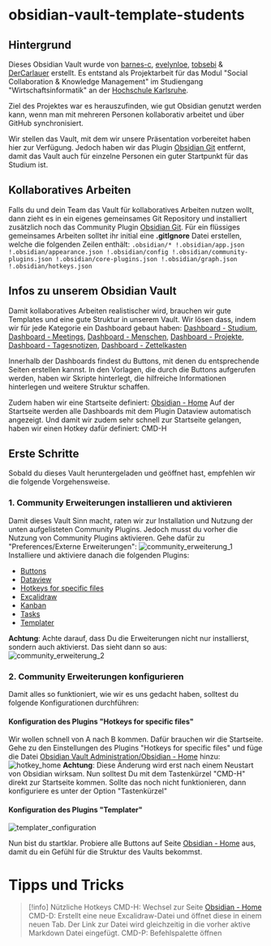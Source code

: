 # obsidian-vault-template-students
## Hintergrund
Dieses Obsidian Vault wurde von [barnes-c](https://github.com/barnes-c), [evelynloe](https://github.com/evelynloe), [tobsebi](https://github.com/tobsebi) & [DerCarlauer](https://github.com/DerCarlauer) erstellt.
Es entstand als Projektarbeit für das Modul "Social Collaboration & Knowledge Management" im Studiengang "Wirtschaftsinformatik" an der [Hochschule Karlsruhe](https://www.h-ka.de/).

Ziel des Projektes war es herauszufinden, wie gut Obsidian genutzt werden kann, wenn man mit mehreren Personen kollaborativ arbeitet und über GitHub synchronisiert.

Wir stellen das Vault, mit dem wir unsere Präsentation vorbereitet haben hier zur Verfügung.
Jedoch haben wir das Plugin [Obsidian Git](https://github.com/denolehov/obsidian-git) entfernt, damit das Vault auch für einzelne Personen ein guter Startpunkt für das Studium ist.
## Kollaboratives Arbeiten
Falls du und dein Team das Vault für kollaboratives Arbeiten nutzen wollt, dann zieht es in ein eigenes gemeinsames Git Repository und installiert zusätzlich noch das Community Plugin [Obsidian Git](https://github.com/denolehov/obsidian-git).
Für ein flüssiges gemeinsames Arbeiten solltet ihr initial eine **.gitIgnore** Datei erstellen, welche die folgenden Zeilen enthält:
`.obsidian/*
!.obsidian/app.json
!.obsidian/appearance.json
!.obsidian/config
!.obsidian/community-plugins.json
!.obsidian/core-plugins.json
!.obsidian/graph.json
!.obsidian/hotkeys.json`
## Infos zu unserem Obsidian Vault
Damit kollaboratives Arbeiten realistischer wird, brauchen wir gute Templates und eine gute Struktur in unserem Vault. Wir lösen dass, indem wir für jede Kategorie ein Dashboard gebaut haben:
[Dashboard - Studium](Karriere/Studium/Dashboard%20-%20Studium.md), [Dashboard - Meetings](Meetings/Dashboard%20-%20Meetings.md), [Dashboard - Menschen](Menschen/Dashboard%20-%20Menschen.md), [Dashboard - Projekte](Projekte/Dashboard%20-%20Projekte.md), [Dashboard - Tagesnotizen](Tagesnotizen/Dashboard%20-%20Tagesnotizen.md), [Dashboard - Zettelkasten](Zettelkasten/Dashboard%20-%20Zettelkasten.md)

Innerhalb der Dashboards findest du Buttons, mit denen du entsprechende Seiten erstellen kannst. In den Vorlagen, die durch die Buttons aufgerufen werden, haben wir Skripte hinterlegt, die hilfreiche Informationen hinterlegen und weitere Struktur schaffen.

Zudem haben wir eine Startseite definiert: [Obsidian - Home](Obsidian%20Vault%20Administration/Obsidian%20-%20Home.md)
Auf der Startseite werden alle Dashboards mit dem Plugin Dataview automatisch angezeigt. Und damit wir zudem sehr schnell zur Startseite gelangen, haben wir einen Hotkey dafür definiert: CMD-H
## Erste Schritte
Sobald du dieses Vault heruntergeladen und geöffnet hast, empfehlen wir die folgende Vorgehensweise.
### 1. Community Erweiterungen installieren und aktivieren
Damit dieses Vault Sinn macht, raten wir zur Installation und Nutzung der unten aufgelisteten Community Plugins. Jedoch musst du vorher die Nutzung von Community Plugins aktivieren. Gehe dafür zu "Preferences/Externe Erweiterungen":
![community_erweiterung_1](Obsidian%20Vault%20Administration/README%20Anhänge/community_erweiterung_1.png)
Installiere und aktiviere danach die folgenden Plugins:
* [Buttons](https://github.com/shabegom/buttons)
* [Dataview](https://github.com/blacksmithgu/obsidian-dataview)  
* [Hotkeys for specific files](https://github.com/Vinzent03/obsidian-hotkeys-for-specific-files)
* [Excalidraw](https://github.com/zsviczian/obsidian-excalidraw-plugin)
* [Kanban](https://github.com/mgmeyers/obsidian-kanban)
* [Tasks](https://github.com/obsidian-tasks-group/obsidian-tasks)
* [Templater](https://github.com/SilentVoid13/Templater)

**Achtung**: Achte darauf, dass Du die Erweiterungen nicht nur installierst, sondern auch aktivierst. Das sieht dann so aus:
![community_erweiterung_2](Obsidian%20Vault%20Administration/README%20Anhänge/community_erweiterung_2.png)
### 2. Community Erweiterungen konfigurieren
Damit alles so funktioniert, wie wir es uns gedacht haben, solltest du folgende Konfigurationen durchführen:
#### Konfiguration des Plugins "Hotkeys for specific files"
Wir wollen schnell von A nach B kommen. Dafür brauchen wir die Startseite. Gehe zu den Einstellungen des Plugins "Hotkeys for specific files" und füge die Datei [Obsidian Vault Administration/Obsidian - Home](Obsidian%20Vault%20Administration/Obsidian%20-%20Home.md) hinzu:
![hotkey_home](Obsidian%20Vault%20Administration/README%20Anhänge/hotkey_home.png)
**Achtung**: Diese Änderung wird erst nach einem Neustart von Obsidian wirksam. Nun solltest Du mit dem Tastenkürzel "CMD-H" direkt zur Startseite kommen. Sollte das noch nicht funktionieren, dann konfiguriere es unter der Option "Tastenkürzel"
#### Konfiguration des Plugins "Templater"

![templater_configuration](Obsidian%20Vault%20Administration/README%20Anhänge/templater_configuration.png)


Nun bist du startklar. Probiere alle Buttons auf Seite [Obsidian - Home](Obsidian%20Vault%20Administration/Obsidian%20-%20Home.md) aus, damit du ein Gefühl für die Struktur des Vaults bekommst.
# Tipps und Tricks

> [!info] Nützliche Hotkeys
>  CMD-H: Wechsel zur Seite [Obsidian - Home](Obsidian%20Vault%20Administration/Obsidian%20-%20Home.md)
>  CMD-D: Erstellt eine neue Excalidraw-Datei und öffnet diese in einem neuen Tab. Der Link zur Datei wird gleichzeitig in die vorher aktive Markdown Datei eingefügt.
>  CMD-P: Befehlspalette öffnen